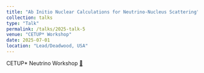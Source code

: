 ```yaml
---
title: "Ab Initio Nuclear Calculations for Neutrino-Nucleus Scattering"
collection: talks
type: "Talk"
permalink: /talks/2025-talk-5
venue: "CETUP* Workshop"
date: 2025-07-01
location: "Lead/Deadwood, USA"
---
```


CETUP* Neutrino Workshop [🔗](https://indico.sanfordlab.org/event/95/)
